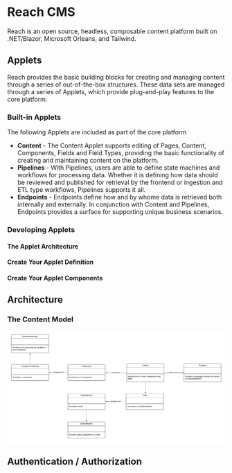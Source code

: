 # Reach CMS

Reach is an open source, headless, composable content platform built on .NET/Blazor, Microsoft Orleans, and Tailwind.

## Applets

Reach provides the basic building blocks for creating and managing content through a series of out-of-the-box structures. These data sets are managed through a series of Applets, which provide plug-and-play features to the core platform.

### Built-in Applets

The following Applets are included as part of the core platform

* **Content** - The Content Applet supports editing of Pages, Content, Components, Fields and Field Types, providing the basic functionality of creating and maintaining content on the platform.
* **Pipelines** - With Pipelines, users are able to define state machines and workflows for processing data. Whether it is defining how data should be reviewed and published for retrieval by the frontend or ingestion and ETL type workflows, Pipelines supports it all.
* **Endpoints** - Endpoints define how and by whome data is retrieved both internally and externally. In conjunction with Content and Pipelines, Endpoints provides a surface for supporting unique business scenarios.

### Developing Applets

#### The Applet Architecture

#### Create Your Applet Definition

#### Create Your Applet Components

## Architecture

### The Content Model

![Content Model](./doc/Content%20Model.png)

## Authentication / Authorization